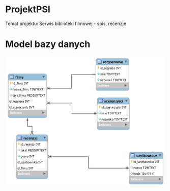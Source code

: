 # ProjektPSI
Temat projektu: Serwis biblioteki filmowej - spis, recenzje


# Model bazy danych

![alt text](https://github.com/piotroszko/ProjektPSI/blob/main/Projekt/db_schema.png?raw=true)
